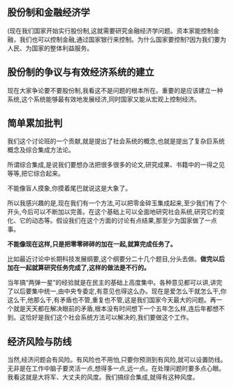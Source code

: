 ## 股份制和金融经济学

(现在我们国家开始实行股份制,这就需要研究金融经济学问题。资本家能控制金融，我们也可以控制金融,通过国家银行来控制。为什么国家要控制?因为我们要为人民、为国家的整体利益服务。

## 股份制的争议与有效经济系统的建立

现在大家争论要不要股份制,我看这不是问题的根本所在。重要的是应该建立一种系统,这个系统能够最有效地发展经济,同时国家又能从宏观上控制经济。

## 简单累加批判

我们这个讨论班的一个贡献,就是提出了社会系统的概念,也就是提出了复杂巨系统概念及综合集成方法论。

所谓综合集成,是说我们要想办法把很多很多的论文,研究成果、书籍中的一得之见等等,把它综合起来。

不能像盲人摸象,你摸着尾巴就说这是大象了。

所以我感兴趣的是,现在我们有一个方法,可以把零金碎玉集成起来,至少我们有了个开头,今后可以不断加以完善。在这个基础上可以全面地研究社会系统,研究它的变化、它的动态等。假设我们在这个方面的讨论有点结果,那至少为国家做了一点事。

**不能像现在这样,只是把零零碎碎的加在一起,就算完成任务了。**

比如最近讨论中长期科技发展纲要,这个纲要分二十几个题目,分头去做。**做完以后加在一起就算研究任务完成了,这样的做法是不行的。**

当年搞“两弹一星”的经验就是在民主的基础上高度集中。各种意见都可以讲,讲完了以后要集中统一,由中央专委定,有意见也得这么办。现在是爱怎么干就怎么干,你这么干,他那么干,有矛盾也不管,重复也不管,这是我们国家今天最大的问题。再一个就是天天都在解决眼前的矛盾,根本没有时间想下一个五年怎么样,连后年都想不到。这恰好是我们这个社会系统方法可以解决的,我们要做这个工作。

## 经济风险与防线

当然,经济问题会有风险。有风险也不用怕,只要你预测到有风险,就可以设置防线。无非是在工作中脑子要灵活一点,想得多一点,远一点。在处理问题时要多点心眼。我看这就是大将军、大丈夫的风度。我们搞综合集成,就得有这种风度。
